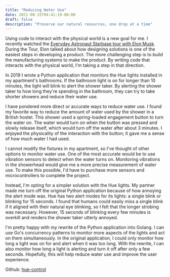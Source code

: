 ```yaml
---
title: "Reducing Water Use"
date: 2021-08-15T04:41:19-06:00
draft: false
description: "Preserve our natural resources, one drop at a time"
---
```


Using code to interact with the physical world is a new goal for me. I recently watched the [Everyday Astronaut Starbase tour with Elon Musk](https://www.youtube.com/watch?v=t705r8ICkRw). During the Tour, Elon talked about how designing solutions is one of the easiest steps in developing a product. The more challenging step is to build the manufacturing systems to make the product. By writing code that interacts with the physical world, I'm taking a step in that direction.

In 2019 I wrote a Python application that monitors the Hue lights installed in my apartment's bathrooms. If the bathroom light is on for longer than 10 minutes, the light will blink to alert the shower taker. By alerting the shower taker to how long they're spending in the bathroom, they can try to take shorter showers and reduce their water use.

I have pondered more direct or accurate ways to reduce water use. I found my favorite way to reduce the amount of water used by the shower in a British hostel. This shower used a spring-loaded engagement button to turn the water on. The water would turn on when the button was pressed and slowly release itself, which would turn off the water after about 3 minutes. I enjoyed the physicality of the interaction with the button; it gave me a sense of how much water I had used.

I cannot modify the fixtures in my apartment, so I've thought of other options to monitor water use. One of the most accurate would be to use vibration sensors to detect when the water turns on. Monitoring vibrations in the showerhead would give me a more precise measurement of water use. To make this possible, I'd have to purchase more sensors and microcontrollers to complete the project.

Instead, I'm opting for a simpler solution with the Hue lights. My partner made me turn off the original Python application because of how annoying the alert mode was. Hue has two alert modes for its lights: a single blink or blinking for 15 seconds. I found that humans could easily miss a single blink if it aligned with their natural eye blinking, so I felt that the longer strobing was necessary. However, 15 seconds of blinking every few minutes is overkill and renders the shower taker utterly annoyed.

I'm pretty happy with my rewrite of the Python application into Golang. I can use Go's concurrency patterns to monitor more aspects of the lights and act on them simultaneously. In the original application, I could only monitor how long a light was on for and alert when it was too long. With the rewrite, I can also monitor how long a light is alerting and turn it off after only a few seconds. Hopefully, this will help reduce water use and improve the user experience.

Github: [hue-control](https://github.com/nateinaction/hue-control)
